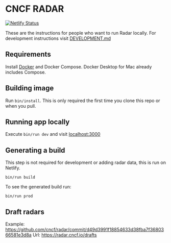 # CNCF RADAR

[![Netlify Status](https://api.netlify.com/api/v1/badges/13db5650-29ee-47bd-92b3-b96025c85009/deploy-status)](https://app.netlify.com/sites/cncf-radar/deploys)

These are the instructions for people who want to run Radar locally. For development instructions visit 
[DEVELOPMENT.md](https://github.com/cncf/radar/blob/master/DEVELOPMENT.md) 

## Requirements

Install [Docker](https://www.docker.com/) and Docker Compose. Docker Desktop for Mac already includes Compose.

## Building image

Run `bin/install`. This is only required the first time you clone this repo or when you pull.

## Running app locally

Execute `bin/run dev` and visit [localhost:3000](http://localhost:3000)

## Generating a build

This step is not required for development or adding radar data, this is run on Netlify.

`bin/run build`

To see the generated build run:

`bin/run prod`

## Draft radars

Example: https://github.com/cncf/radar/commit/d49d3991f18854633d38fba7f3680366581e3d8a
Url: https://radar.cncf.io/drafts
